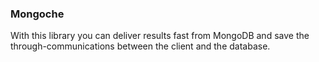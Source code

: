 ### Mongoche

With this library you can deliver results fast from MongoDB and save the through-communications between the client and the database.